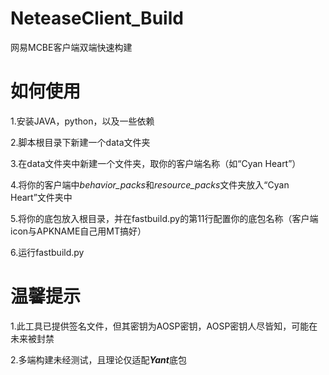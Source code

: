 # NeteaseClient_Build
网易MCBE客户端双端快速构建
# 如何使用

1.安装JAVA，python，以及一些依赖

2.脚本根目录下新建一个data文件夹

3.在data文件夹中新建一个文件夹，取你的客户端名称（如“Cyan Heart”）

4.将你的客户端中*behavior_packs*和*resource_packs*文件夹放入“Cyan Heart”文件夹中

5.将你的底包放入根目录，并在fastbuild.py的第11行配置你的底包名称（客户端icon与APKNAME自己用MT搞好）

6.运行fastbuild.py
# 温馨提示
1.此工具已提供签名文件，但其密钥为AOSP密钥，AOSP密钥人尽皆知，可能在未来被封禁

2.多端构建未经测试，且理论仅适配***Yant***底包
